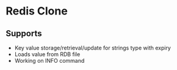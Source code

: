 # Redis Clone

## Supports

- Key value storage/retrieval/update for strings type with expiry
- Loads value from RDB file
- Working on INFO command
